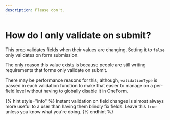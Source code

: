 ```yaml
---
description: Please don't.
---
```


# How do I only validate on submit?

This prop validates fields when their values are changing. Setting it to `false` only validates on form submission.

The only reason this value exists is because people are still writing requirements that forms only validate on submit.

There may be performance reasons for this; although, `validationType` is passed in each validation function to make that easier to manage on a per-field level without having to globally disable it in OneForm.

{% hint style="info" %}
Instant validation on field changes is almost always more useful to a user than having them blindly fix fields. Leave this `true` unless you know what you're doing.
{% endhint %}

